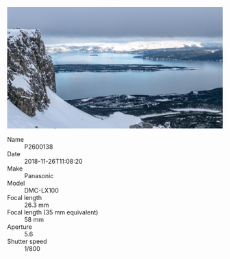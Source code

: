 [![P2600138](/photos/hd/P2600138.jpg)](/photos/full/P2600138.jpg?raw=true)

<dl>
  <dt>Name</dt>
  <dd>P2600138</dd>
  <dt>Date</dt>
  <dd>2018-11-26T11:08:20</dd>
  <dt>Make</dt>
  <dd>Panasonic</dd>
  <dt>Model</dt>
  <dd>DMC-LX100</dd>
  <dt>Focal length</dt>
  <dd>26.3 mm</dd>
  <dt>Focal length (35 mm equivalent)</dt>
  <dd>58 mm</dd>
  <dt>Aperture</dt>
  <dd>5.6</dd>
  <dt>Shutter speed</dt>
  <dd>1/800</dd>
</dl>
